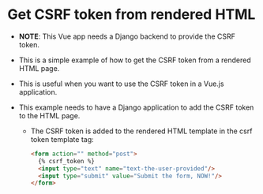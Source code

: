 # Get CSRF token from rendered HTML

* **NOTE**: This Vue app needs a Django backend to provide the CSRF token.

* This is a simple example of how to get the CSRF token from a rendered HTML page.
* This is useful when you want to use the CSRF token in a Vue.js application.
* This example needs to have a Django application to add the CSRF token to the HTML page.
  * The CSRF token is added to the rendered HTML template in the csrf token template tag:

    ```html
    <form action="" method="post">
      {% csrf_token %}
      <input type="text" name="text-the-user-provided"/>
      <input type="submit" value="Submit the form, NOW!"/>
    </form>
    ```

